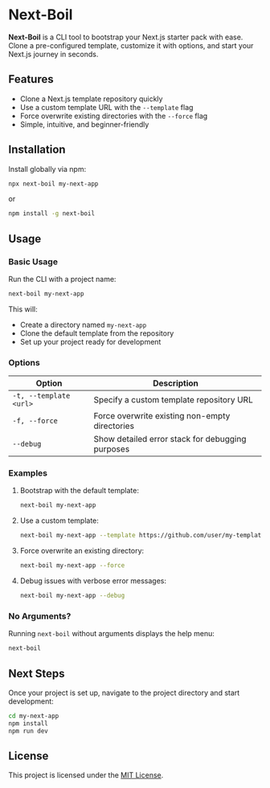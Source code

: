 # Next-Boil

**Next-Boil** is a CLI tool to bootstrap your Next.js starter pack with ease. Clone a pre-configured template, customize it with options, and start your Next.js journey in seconds.

## Features

- Clone a Next.js template repository quickly
- Use a custom template URL with the `--template` flag
- Force overwrite existing directories with the `--force` flag
- Simple, intuitive, and beginner-friendly

## Installation

Install globally via npm:

```bash
npx next-boil my-next-app
```

or

```bash
npm install -g next-boil
```

## Usage

### Basic Usage

Run the CLI with a project name:

```bash
next-boil my-next-app
```

This will:
- Create a directory named `my-next-app`
- Clone the default template from the repository
- Set up your project ready for development

### Options

| Option                  | Description                                      |
|-------------------------|--------------------------------------------------|
| `-t, --template <url>`  | Specify a custom template repository URL         |
| `-f, --force`           | Force overwrite existing non-empty directories   |
| `--debug`               | Show detailed error stack for debugging purposes |

### Examples

1. Bootstrap with the default template:

   ```bash
   next-boil my-next-app
   ```

2. Use a custom template:

   ```bash
   next-boil my-next-app --template https://github.com/user/my-template
   ```

3. Force overwrite an existing directory:

   ```bash
   next-boil my-next-app --force
   ```

4. Debug issues with verbose error messages:

   ```bash
   next-boil my-next-app --debug
   ```

### No Arguments?

Running `next-boil` without arguments displays the help menu:

```bash
next-boil
```

## Next Steps

Once your project is set up, navigate to the project directory and start development:

```bash
cd my-next-app
npm install
npm run dev
```

## License

This project is licensed under the [MIT License](LICENSE).